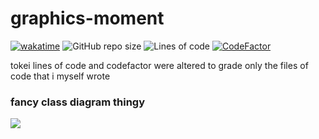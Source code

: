 # graphics-moment
[![wakatime](https://wakatime.com/badge/user/58d443b6-e6af-4fa2-9946-c53ddafb5a4f/project/b4e65089-68fb-4ad0-a167-7ae0a791ac97.svg)](https://wakatime.com/badge/user/58d443b6-e6af-4fa2-9946-c53ddafb5a4f/project/b4e65089-68fb-4ad0-a167-7ae0a791ac97)
![GitHub repo size](https://img.shields.io/github/repo-size/Luramoth/graphics-moment)
![Lines of code](https://img.shields.io/tokei/lines/github/Luramoth/graphics-moment)
[![CodeFactor](https://www.codefactor.io/repository/github/luramoth/graphics-moment/badge)](https://www.codefactor.io/repository/github/luramoth/graphics-moment)

tokei lines of code and codefactor were altered to grade only the files of code that i myself wrote
 ### fancy class diagram thingy
 [![](https://mermaid.ink/img/pako:eNqdVt9v2jAQ_lesPEx0MNQBe4m2SaWFqhJTq7VrX5Aqk1zAq2NHtgNtUfe37xw7IeFHhcoD8X3n-_zl7DtnHUQyhiAMIk61vmB0rmg6FYVFzrKMs4gaJsV6Kgj-2gmX1JCIpqDobQYQkx-k1_2WTEVjQgzc0DuWArpPu6dJw4ncZozLAGl7p3cvJYuJykXrpIS-XE7GDysmYrki7lF5rjMQlxMiszmvMK8uVwqEW6JyFdxMMPNQ0NglNnhKmZhImTXRiAMVeVZTU8CJ5R3mSQLqnHI-o9FTa0dmB9cyOI7Nwg0XwOYLs0WVKRmB1lciy41d5s26Xe7vz67JukpCbilYXGUKvRtZ7X9Ns6CeoYxtyuG7lMMm5fAYytG7lKMm5egwZR3LM9zF-DGmhrY0e4VHQ-yjQwr6zxgBEQPdFOJPw7rKr83fksrSQp3LWWlZ1WAtb9_Bs8kVEOOeX_fDvWp-IUQvaAzqRklXMYXjtsDIjGpwQ13FpNQMSIq1xuvAksGqbuOB-AuRLbip2GQFor4vuRupd8GxksLswn-yimEmJcfDqCCp10TbJW338J7Ut-Ny8hsw5Wpr5_2rln2hSMnVRUXt3K1oQRVZgsIU3lBbCgWAKuYpVqiFGmvlGloNQIMZovZWJIXGlJs4DLVRTMzJJ4Fv0iHFmy0pz2E77kqYw2FW7d6ose0gh-Ncg9kbeQ9R73Cgc8x5Goa4RT3y6QMcbvHncvCyJ7p_rIL-YQX94xWUg9c9NINjpQwOSxl8QEo5WG3z_aLmuA3CSsQNwv89DP1jGfqHGAbHMgxKhsadtIDo6VymGeMwUkoq3fJ91_WjToPXvGTQLNuypzXqttayq1urZrurqwYIdb6gQgCv2lvb87qC9w3TVbwNSKTaTkbR-X0TKaUXwS4Vha4cr-tSfu1bhHzvdn3Dtx7b6bvdnxVie33dHm3ZU-GXrYM1yL-KnVhmazMz6ATYW_F7IcZvpiKJ08AsAJtqEOIwhoTm3EwDVI1T8wxvMRjFzEgVhAnlGjoBzY28fRFREBqVQznJf3r5WW__AcQdKrI)](https://mermaid.live/edit#pako:eNqdVt9v2jAQ_lesPEx0MNQBe4m2SaWFqhJTq7VrX5Aqk1zAq2NHtgNtUfe37xw7IeFHhcoD8X3n-_zl7DtnHUQyhiAMIk61vmB0rmg6FYVFzrKMs4gaJsV6Kgj-2gmX1JCIpqDobQYQkx-k1_2WTEVjQgzc0DuWArpPu6dJw4ncZozLAGl7p3cvJYuJykXrpIS-XE7GDysmYrki7lF5rjMQlxMiszmvMK8uVwqEW6JyFdxMMPNQ0NglNnhKmZhImTXRiAMVeVZTU8CJ5R3mSQLqnHI-o9FTa0dmB9cyOI7Nwg0XwOYLs0WVKRmB1lciy41d5s26Xe7vz67JukpCbilYXGUKvRtZ7X9Ns6CeoYxtyuG7lMMm5fAYytG7lKMm5egwZR3LM9zF-DGmhrY0e4VHQ-yjQwr6zxgBEQPdFOJPw7rKr83fksrSQp3LWWlZ1WAtb9_Bs8kVEOOeX_fDvWp-IUQvaAzqRklXMYXjtsDIjGpwQ13FpNQMSIq1xuvAksGqbuOB-AuRLbip2GQFor4vuRupd8GxksLswn-yimEmJcfDqCCp10TbJW338J7Ut-Ny8hsw5Wpr5_2rln2hSMnVRUXt3K1oQRVZgsIU3lBbCgWAKuYpVqiFGmvlGloNQIMZovZWJIXGlJs4DLVRTMzJJ4Fv0iHFmy0pz2E77kqYw2FW7d6ose0gh-Ncg9kbeQ9R73Cgc8x5Goa4RT3y6QMcbvHncvCyJ7p_rIL-YQX94xWUg9c9NINjpQwOSxl8QEo5WG3z_aLmuA3CSsQNwv89DP1jGfqHGAbHMgxKhsadtIDo6VymGeMwUkoq3fJ91_WjToPXvGTQLNuypzXqttayq1urZrurqwYIdb6gQgCv2lvb87qC9w3TVbwNSKTaTkbR-X0TKaUXwS4Vha4cr-tSfu1bhHzvdn3Dtx7b6bvdnxVie33dHm3ZU-GXrYM1yL-KnVhmazMz6ATYW_F7IcZvpiKJ08AsAJtqEOIwhoTm3EwDVI1T8wxvMRjFzEgVhAnlGjoBzY28fRFREBqVQznJf3r5WW__AcQdKrI)
